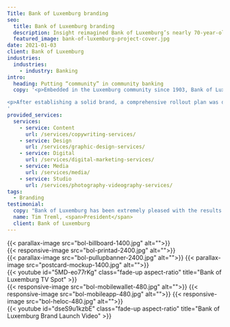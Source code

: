 ```yaml
---
Title: Bank of Luxemburg branding
seo:
  title: Bank of Luxemburg branding
  description: Insight reimagined Bank of Luxemburg’s nearly 70-year-old brand. See how voice, colors, typography and even illustrated fictional spokespeople came together.
  featured_image: bank-of-luxemburg-project-cover.jpg
date: 2021-01-03
client: Bank of Luxemburg
industries:
  industries:
    - industry: Banking
intro: 
  heading: Putting “community” in community banking
  copy: '<p>Embedded in the Luxemburg community since 1903, Bank of Luxemburg knew their nearly 70-year-old brand needed a drastic update in order to grow. They also knew maintaining their community roots and relationship-based approach would be paramount to success. While considering both objectives, the Insight team reimagined Bank of Luxemburg’s brand beginning with a vibrant orange logo and tagline “Your Life. Your Community. Your Bank.” Additional brand attributes such as voice, colors, typography and even illustrated fictional spokespeople were carefully crafted to support the overall look and feel.</p>

<p>After establishing a solid brand, a comprehensive rollout plan was developed and quickly put into action. The new brand came to life externally on TV, radio (with a custom jingle), billboards, print ads and outdoor signage. Internally, the brand was introduced on employee apparel, lobby signage, office materials and even custom wallpaper! To ensure a smooth transition for Bank of Luxemburg’s many long-term customers, Insight led a multi-touchpoint campaign (postcards, letters and social media posts) that not only communicated the change but also generated excitement for the future of the bank and its communities.</p>
'
provided_services:
  services:
    - service: Content
      url: /services/copywriting-services/
    - service: Design
      url: /services/graphic-design-services/
    - service: Digital
      url: /services/digital-marketing-services/
    - service: Media
      url: /services/media/
    - service: Studio
      url: /services/photography-videography-services/
tags:
  - Branding
testimonial: 
  copy: "Bank of Luxemburg has been extremely pleased with the results of the rebranding initiative ... I believe that Insight Creative was instrumental in the success of this project. They guided our rebranding team and made sure that it was delivered on time, within budget and answered any of our questions along the way. They were able to come up with a marketing plan that captured the essence of our bank and was very well received by our community and customers. Above all, they made the overall process very easy for me, the bank president, which allowed me to concentrate on other aspects of the bank’s strategic plan."
  name: Tim Treml, <span>President</span>
  client: Bank of Luxemburg
---
```


<div class="wrapper-md">
<div class="flex-grid">
{{< parallax-image src="bol-billboard-1400.jpg" alt="">}}
</div>
<div class="flex-grid">
{{< responsive-image src="bol-printad-2400.jpg" alt="">}}
</div>
<div class="flex-grid">
{{< parallax-image src="bol-pullupbanner-2400.jpg" alt="">}}
{{< parallax-image src="postcard-mockup-1400.jpg" alt="">}}
</div>
{{< youtube id="5MD-eo77rKg" class="fade-up aspect-ratio" title="Bank of Luxemburg TV Spot" >}}
<div class="flex-grid">
{{< responsive-image src="bol-mobilewallet-480.jpg" alt="">}}
{{< responsive-image src="bol-mobileapp-480.jpg" alt="">}}
{{< responsive-image src="bol-heloc-480.jpg" alt="">}}
</div>
{{< youtube id="dseS9u1kzbE" class="fade-up aspect-ratio" title="Bank of Luxemburg Brand Launch Video" >}}
</div>
